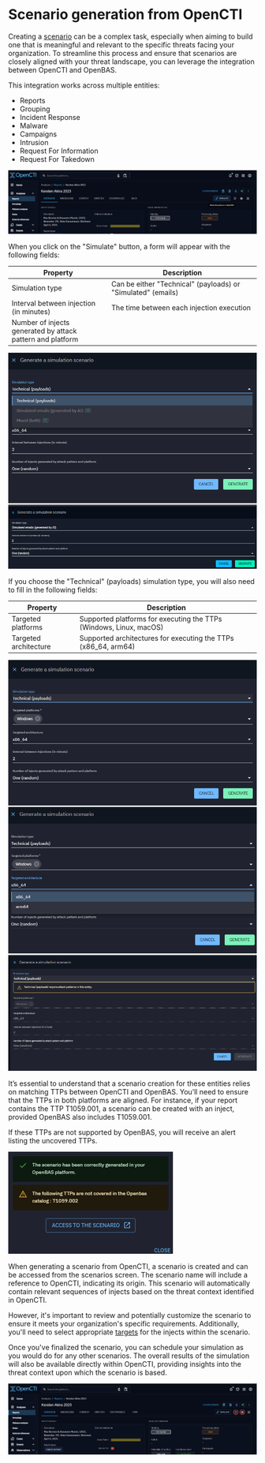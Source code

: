 # Scenario generation from OpenCTI

Creating a [scenario](../scenario.md) can be a complex task, especially when aiming to build one that is meaningful and
relevant to the specific threats facing your organization. To streamline this process and ensure that scenarios are
closely aligned with your threat landscape, you can leverage the integration between OpenCTI and OpenBAS.

This integration works across multiple entities:

- Reports
- Grouping
- Incident Response
- Malware
- Campaigns
- Intrusion
- Request For Information
- Request For Takedown

![simulate button](assets/simulate-btn.png)

When you click on the "Simulate" button, a form will appear with the following fields:

| Property                                                         | Description                                                   |
|------------------------------------------------------------------|---------------------------------------------------------------|
| Simulation type                                                  | Can be either "Technical" (payloads) or "Simulated" (emails)  |
| Interval between injection (in minutes)                          | The time between each injection execution                         |
| Number of injects generated by attack <br/>pattern and platform  |                                                               |

![simulation simulated](assets/octi-form-options.png)
![simulation simulated](assets/octi-form-simulated.png)

If you choose the "Technical" (payloads) simulation type, you will also need to fill in the following fields:

| Property                                                         | Description                                                        |
|------------------------------------------------------------------|--------------------------------------------------------------------|
| Targeted platforms                                               | Supported platforms for executing the TTPs (Windows, Linux, macOS) |
| Targeted architecture                                            | Supported architectures for executing the TTPs (x86_64, arm64)     |

![simulation technical(payloads)](assets/octi-form-technical.png)
![simulation technical(payloads)](assets/octi-form-tech-arch.png)
![simulation technical(payloads)](assets/octi-alert-technical.png)

It’s essential to understand that a scenario creation for these entities relies on matching TTPs between OpenCTI and
OpenBAS. You’ll need to ensure that the TTPs in both platforms are aligned. For instance, if your report contains the
TTP T1059.001, a scenario can be created with an inject, provided OpenBAS also includes T1059.001.

If these TTPs are not supported by OpenBAS, you will receive an alert listing the uncovered TTPs.

![ttps not covered obas](assets/octi-ttp-not-covered.png)

When generating a scenario from OpenCTI, a scenario is created and can be accessed from the scenarios screen. The
scenario name will include a reference to OpenCTI, indicating its origin. This scenario will automatically contain
relevant sequences of injects based on the threat context identified in OpenCTI.

However, it's important to review and potentially customize the scenario to ensure it meets your organization's specific
requirements. Additionally, you'll need to select appropriate [targets](../targets.md) for the injects within the
scenario.

Once you've finalized the scenario, you can schedule your simulation as you would do for any other scenarios. The overall
results of the simulation will also be available directly within OpenCTI, providing insights into the threat context
upon which the scenario is based.

![Simulate results](assets/simulate-result.png)
